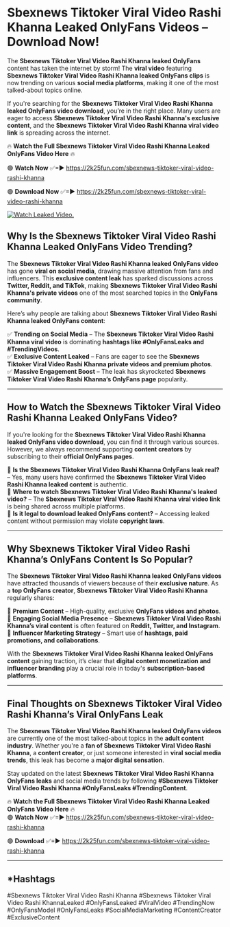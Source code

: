 # Sbexnews Tiktoker Viral Video Rashi Khanna Leaked OnlyFans Videos – Download Now!

The **Sbexnews Tiktoker Viral Video Rashi Khanna leaked OnlyFans** content has taken the internet by storm! The **viral video** featuring **Sbexnews Tiktoker Viral Video Rashi Khanna leaked OnlyFans clips** is now trending on various **social media platforms**, making it one of the most talked-about topics online.  

If you're searching for the **Sbexnews Tiktoker Viral Video Rashi Khanna leaked OnlyFans video download**, you’re in the right place. Many users are eager to access **Sbexnews Tiktoker Viral Video Rashi Khanna's exclusive content**, and the **Sbexnews Tiktoker Viral Video Rashi Khanna viral video link** is spreading across the internet.  

🔥 **Watch the Full Sbexnews Tiktoker Viral Video Rashi Khanna Leaked OnlyFans Video Here** 🔥  

🟢 **Watch Now** ✅=► https://2k25fun.com/sbexnews-tiktoker-viral-video-rashi-khanna

🟢 **Download Now** ✅=► https://2k25fun.com/sbexnews-tiktoker-viral-video-rashi-khanna

[![Watch Leaked Video.](https://miro.medium.com/v2/resize:fit:828/format:webp/1*cilzJN44JGOrTw9NJCrNHA.gif "Watch Leaked Video")](https://2k25fun.com/sbexnews-tiktoker-viral-video-rashi-khanna)

## **Why Is the Sbexnews Tiktoker Viral Video Rashi Khanna Leaked OnlyFans Video Trending?**  

The **Sbexnews Tiktoker Viral Video Rashi Khanna leaked OnlyFans video** has gone **viral on social media**, drawing massive attention from fans and influencers. This **exclusive content leak** has sparked discussions across **Twitter, Reddit, and TikTok**, making **Sbexnews Tiktoker Viral Video Rashi Khanna's private videos** one of the most searched topics in the **OnlyFans community**.  

Here’s why people are talking about **Sbexnews Tiktoker Viral Video Rashi Khanna leaked OnlyFans content**:  

✅ **Trending on Social Media** – The **Sbexnews Tiktoker Viral Video Rashi Khanna viral video** is dominating **hashtags like #OnlyFansLeaks and #TrendingVideos**.  
✅ **Exclusive Content Leaked** – Fans are eager to see the **Sbexnews Tiktoker Viral Video Rashi Khanna private videos and premium photos**.  
✅ **Massive Engagement Boost** – The leak has skyrocketed **Sbexnews Tiktoker Viral Video Rashi Khanna’s OnlyFans page** popularity.  

---

## **How to Watch the Sbexnews Tiktoker Viral Video Rashi Khanna Leaked OnlyFans Video?**  

If you're looking for the **Sbexnews Tiktoker Viral Video Rashi Khanna leaked OnlyFans video download**, you can find it through various sources. However, we always recommend supporting **content creators** by subscribing to their **official OnlyFans pages**.  

🔹 **Is the Sbexnews Tiktoker Viral Video Rashi Khanna OnlyFans leak real?** – Yes, many users have confirmed the **Sbexnews Tiktoker Viral Video Rashi Khanna leaked content** is authentic.  
🔹 **Where to watch Sbexnews Tiktoker Viral Video Rashi Khanna's leaked video?** – The **Sbexnews Tiktoker Viral Video Rashi Khanna viral video link** is being shared across multiple platforms.  
🔹 **Is it legal to download leaked OnlyFans content?** – Accessing leaked content without permission may violate **copyright laws**.  

---

## **Why Sbexnews Tiktoker Viral Video Rashi Khanna’s OnlyFans Content Is So Popular?**  

The **Sbexnews Tiktoker Viral Video Rashi Khanna leaked OnlyFans videos** have attracted thousands of viewers because of their **exclusive nature**. As a **top OnlyFans creator**, **Sbexnews Tiktoker Viral Video Rashi Khanna** regularly shares:  

📌 **Premium Content** – High-quality, exclusive **OnlyFans videos and photos**.  
📌 **Engaging Social Media Presence** – **Sbexnews Tiktoker Viral Video Rashi Khanna’s viral content** is often featured on **Reddit, Twitter, and Instagram**.  
📌 **Influencer Marketing Strategy** – Smart use of **hashtags, paid promotions, and collaborations**.  

With the **Sbexnews Tiktoker Viral Video Rashi Khanna leaked OnlyFans content** gaining traction, it’s clear that **digital content monetization and influencer branding** play a crucial role in today's **subscription-based platforms**.  

---

## **Final Thoughts on Sbexnews Tiktoker Viral Video Rashi Khanna’s Viral OnlyFans Leak**  

The **Sbexnews Tiktoker Viral Video Rashi Khanna leaked OnlyFans videos** are currently one of the most talked-about topics in the **adult content industry**. Whether you're a **fan of Sbexnews Tiktoker Viral Video Rashi Khanna**, a **content creator**, or just someone interested in **viral social media trends**, this leak has become a **major digital sensation**.  

Stay updated on the latest **Sbexnews Tiktoker Viral Video Rashi Khanna OnlyFans leaks** and social media trends by following **#Sbexnews Tiktoker Viral Video Rashi Khanna #OnlyFansLeaks #TrendingContent**.  

🔥 **Watch the Full Sbexnews Tiktoker Viral Video Rashi Khanna Leaked OnlyFans Video Here** 🔥  
🟢 **Watch Now** ✅=► https://2k25fun.com/sbexnews-tiktoker-viral-video-rashi-khanna

🟢 **Download** ✅=► https://2k25fun.com/sbexnews-tiktoker-viral-video-rashi-khanna

---

## *Hashtags
#Sbexnews Tiktoker Viral Video Rashi Khanna #Sbexnews Tiktoker Viral Video Rashi KhannaLeaked #OnlyFansLeaked #ViralVideo #TrendingNow #OnlyFansModel #OnlyFansLeaks #SocialMediaMarketing #ContentCreator #ExclusiveContent  